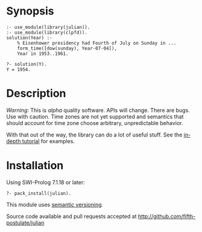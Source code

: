 # Synopsis

```
:- use_module(library(julian)).
:- use_module(library(clpfd)).
solution(Year) :-
    % Eisenhower presidency had Fourth of July on Sunday in ...
    form_time([dow(sunday), Year-07-04]),
    Year in 1953..1961.
    
?- solution(Y).
Y = 1954.
```

# Description

*Warning*:  This is _alpha_ quality software.  APIs will change.  There are bugs.  Use with caution.  Time zones are not yet supported and semantics that should account for time zone choose arbitrary, unpredictable behavior.

With that out of the way, the library can do a lot of useful stuff.  See the [in-depth tutorial](http://fifth-postulate.github.io/julian/) for examples.

# Installation

Using SWI-Prolog 7.1.18 or later:

```
?- pack_install(julian).
```

This module uses [semantic versioning](http://semver.org/).

Source code available and pull requests accepted at http://github.com/fifth-postulate/julian
